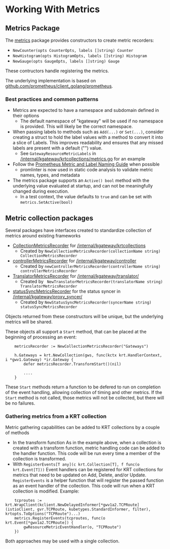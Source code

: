 # Working With Metrics

## Metrics Package
The [metrics](/pkg/metrics/metrics.go) package provides constructors to create metric recorders:
* `NewCounter(opts CounterOpts, labels []string) Counter`
* `NewHistogram(opts HistogramOpts, labels []string) Histogram`
* `NewGauge(opts GaugeOpts, labels []string) Gauge`

These contructors handle registering the metrics.

The underlying implementation is based on [github.com/prometheus/client_golang/prometheus](github.com/prometheus/client_golang/prometheus).

### Best practices and common patterns
* Metrics are expected to have a namespace and subdomain defined in their options
  * The default namespace of "kgateway" will be used if no namespace is provided. This will likely be the correct namespace.
* When passing labels to methods such as `Add(...)` or `Set(...)`, consider creating a struct to hold the label values with a method to convert it into a slice of Labels. This improves readability and ensures that any missed labels are present with a default ("") value.
  * See `GatewayResourceMetricLabels` in [/internal/kgateway/krtcollections/metrics.go](/internal/kgateway/krtcollections/metrics.go) for an example
* Follow the [Prometheus Metric and Label Naming Guide](https://prometheus.io/docs/practices/naming/) when possible
  * promlinter is now used in static code analysis to validate metric names, types, and metadata
* The metrics package supports an `Active() bool` method with the underlying value evaluated at startup, and can not be meaningfully changed during execution.
  * In a test context, the value defaults to `true` and can be set with `metrics.SetActive(bool)`

## Metric collection packages
Several packages have interfaces created to standardize collection of metrics around existing frameworks
* [CollectionMetricsRecorder](/internal/kgateway/krtcollections/metrics.go) for [/internal/kgateway/krtcollections](/internal/kgateway/krtcollections/)
  * Created by `NewCollectionMetricsRecorder(collectionName string) CollectionMetricsRecorder`
* [controllerMetricsRecorder](/internal/kgateway/controller/metrics.go) for [/internal/kgateway/controller](/internal/kgateway/controller/)
  * Created by `newControllerMetricsRecorder(controllerName string) controllerMetricsRecorder `
* [TranslatorMetricsRecorder](/internal/kgateway/translator/metrics/metrics.go) for [/internal/kgateway/translator/](/internal/kgateway/translator/)
  * Created by ` NewTranslatorMetricsRecorder(translatorName string) TranslatorMetricsRecorder`
* [statusSyncMetricsRecorder](/internal/kgateway/proxy_syncer/metrics.go) for the status syncer in [/internal/kgateway/proxy_syncer/](/internal/kgateway/proxy_syncer/)
  * Created by `NewStatusSyncMetricsRecorder(syncerName string) statusSyncMetricsRecorder`

Objects returned from these constructors will be unique, but the underlying metrics will be shared.

These objects all support a `Start` method, that can be placed at the beginning of processing an event:
```
	metricsRecorder := NewCollectionMetricsRecorder("Gateways")

	h.Gateways = krt.NewCollection(gws, func(kctx krt.HandlerContext, i *gwv1.Gateway) *ir.Gateway {
		defer metricsRecorder.TransformStart()(nil)

		....
	}
```

These `Start` methods return a function to be defered to run on completion of the event handling, allowing collection of timing and other metrics. If the `Start` method is not called, those metrics will not be collected, but there will be no failures.


### Gathering metrics from a KRT collection
Metric gathering capabilities can be added to KRT collections by a couple of methods
* In the transform function
As in the example above, when a collection is created with a transform function, metric handling code can be added to the handler function. This code will be run every time a member of the collection is transformed.
* With `RegisterEvents[T any](c krt.Collection[T], f func(o krt.Event[T]))`
Event handlers can be registered for KRT collections for metrics that need to be updated on Add, Delete, and/or Update. `RegisterEvents` is a helper function that will register the passed function as an event handler of the collection. This code will run when a
KRT collection is modified. Example:
```
	tcproutes := krt.WrapClient(kclient.NewDelayedInformer[*gwv1a2.TCPRoute](istioClient, gvr.TCPRoute, kubetypes.StandardInformer, filter), krtopts.ToOptions("TCPRoute")...)
	metrics.RegisterEvents(tcproutes, func(o krt.Event[*gwv1a2.TCPRoute]) {
		gwResourceMetricEventHandler(o, "TCPRoute")
	})
```

Both approaches may be used with a single collection.
